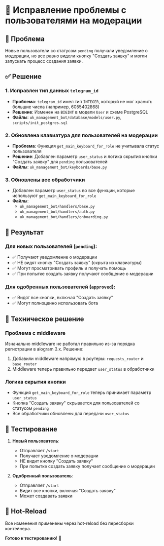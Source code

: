 # 🔧 Исправление проблемы с пользователями на модерации

## 🐛 Проблема
Новые пользователи со статусом `pending` получали уведомление о модерации, но все равно видели кнопку "Создать заявку" и могли запускать процесс создания заявки.

## ✅ Решение

### 1. Исправлен тип данных `telegram_id`
- **Проблема**: `telegram_id` имел тип `INTEGER`, который не мог хранить большие числа (например, 6055402868)
- **Решение**: Изменен на `BIGINT` в модели `User` и схеме PostgreSQL
- **Файлы**: `uk_management_bot/database/models/user.py`, `scripts/init_postgres.sql`

### 2. Обновлена клавиатура для пользователей на модерации
- **Проблема**: Функция `get_main_keyboard_for_role` не учитывала статус пользователя
- **Решение**: Добавлен параметр `user_status` и логика скрытия кнопки "Создать заявку" для `pending` пользователей
- **Файлы**: `uk_management_bot/keyboards/base.py`

### 3. Обновлены все обработчики
- Добавлен параметр `user_status` во все функции, которые используют `get_main_keyboard_for_role`
- **Файлы**: 
  - `uk_management_bot/handlers/base.py`
  - `uk_management_bot/handlers/auth.py`
  - `uk_management_bot/handlers/onboarding.py`

## 🎯 Результат

### Для новых пользователей (`pending`):
- ✅ Получают уведомление о модерации
- ✅ НЕ видят кнопку "Создать заявку" (скрыта из клавиатуры)
- ✅ Могут просматривать профиль и получать помощь
- ✅ При попытке создать заявку получают сообщение о модерации

### Для одобренных пользователей (`approved`):
- ✅ Видят все кнопки, включая "Создать заявку"
- ✅ Могут полноценно использовать бота

## 🔧 Техническое решение

### Проблема с middleware
Изначально middleware не работал правильно из-за порядка регистрации в aiogram 3.x. Решение:
1. Добавили middleware напрямую в роутеры: `requests_router` и `base_router`
2. Middleware теперь правильно передает `user_status` в обработчики

### Логика скрытия кнопки
- Функция `get_main_keyboard_for_role` теперь принимает параметр `user_status`
- Кнопка "Создать заявку" скрывается для пользователей со статусом `pending`
- Все обработчики обновлены для передачи `user_status`

## 🧪 Тестирование

1. **Новый пользователь**:
   - Отправляет `/start`
   - Получает уведомление о модерации
   - НЕ видит кнопку "Создать заявку"
   - При попытке создать заявку получает сообщение о модерации

2. **Одобренный пользователь**:
   - Отправляет `/start`
   - Видит все кнопки, включая "Создать заявку"
   - Может создавать заявки

## 🔄 Hot-Reload
Все изменения применены через hot-reload без пересборки контейнера.

**Готово к тестированию!** 🚀
